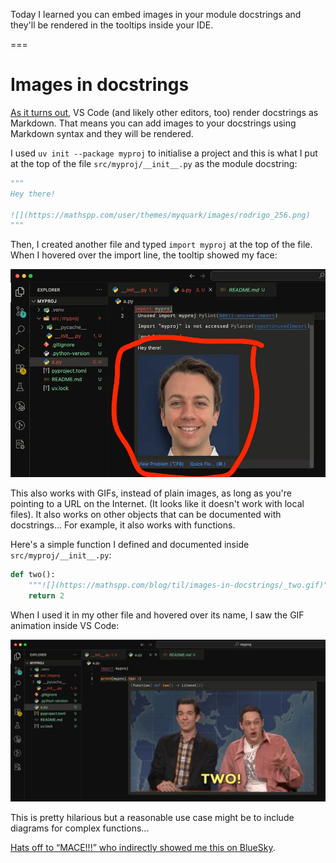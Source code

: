 Today I learned you can embed images in your module docstrings and they'll be rendered in the tooltips inside your IDE.

===


# Images in docstrings

[As it turns out](https://bsky.app/profile/physicssux.bsky.social/post/3lt4rudnbyc2v), VS Code (and likely other editors, too) render docstrings as Markdown.
That means you can add images to your docstrings using Markdown syntax and they will be rendered.

I used `uv init --package myproj` to initialise a project and this is what I put at the top of the file `src/myproj/__init__.py` as the module docstring:

```py
"""
Hey there!

![](https://mathspp.com/user/themes/myquark/images/rodrigo_256.png)
"""
```

Then, I created another file and typed `import myproj` at the top of the file.
When I hovered over the import line, the tooltip showed my face:

![Screenshot of VS Code showing a tooltip with the documentation for the module myproj that shows a static picture of my face.](_face.webp "A VS Code tooltip showing an image.")

This also works with GIFs, instead of plain images, as long as you're pointing to a URL on the Internet.
(It looks like it doesn't work with local files).
It also works on other objects that can be documented with docstrings...
For example, it also works with functions.

Here's a simple function I defined and documented inside `src/myproj/__init__.py`:

```py
def two():
    """![](https://mathspp.com/blog/til/images-in-docstrings/_two.gif)"""
    return 2
```

When I used it in my other file and hovered over its name, I saw the GIF animation inside VS Code:

![Screenshot of VS Code showing a tooltip with the documentation for the function myproj.two that includes a GIF of two celebreties, with the one on the right saying the word “two” while lifting their pointer and middle fingers in the typical gesture to represent the number two.](_two.webp "A VS Code tooltip showing a GIF.")

This is pretty hilarious but a reasonable use case might be to include diagrams for complex functions...

[Hats off to “MACE!!!” who indirectly showed me this on BlueSky](https://bsky.app/profile/physicssux.bsky.social/post/3lt4rudnbyc2v).
